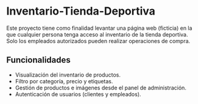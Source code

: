 # Inventario-Tienda-Deportiva

Este proyecto tiene como finalidad levantar una página web (ficticia) en la que cualquier persona tenga acceso al inventario de la tienda deportiva. Solo los empleados autorizados pueden realizar operaciones de compra.

## Funcionalidades

- Visualización del inventario de productos.
- Filtro por categoría, precio y etiquetas.
- Gestión de productos e imágenes desde el panel de administración.
- Autenticación de usuarios (clientes y empleados).
